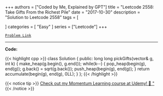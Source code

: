 
+++
authors = ["Coded by Me, Explained by GPT"]
title = "Leetcode 2558: Take Gifts From the Richest Pile"
date = "2017-10-30"
description = "Solution to Leetcode 2558"
tags = [
    
]
categories = [
    "Easy"
]
series = ["Leetcode"]
+++



[`Problem Link`](https://leetcode.com/problems/take-gifts-from-the-richest-pile/description/)

---

**Code:**

{{< highlight cpp >}}
class Solution {
public:
  long long pickGifts(vector<int>& g, int k) {
    make_heap(g.begin(), g.end());
    while(k--) {
        pop_heap(begin(g), end(g));
        g.back() = sqrt(g.back());
        push_heap(begin(g), end(g));
    }
    return accumulate(begin(g), end(g), 0LL);
  }
};
{{< /highlight >}}



{{< notice tip >}}
[Check out my Momentum Learning course at Udemy! 🚀 "](https://www.udemy.com/course/blind-75-the-data-structures-and-algorithms-essentials/)
{{< /notice >}}

